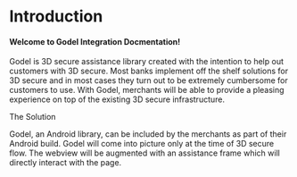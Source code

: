 # Introduction

#### Welcome to Godel Integration Docmentation!

Godel is 3D secure assistance library created with the intention to help out customers with 3D secure. Most banks implement off the shelf solutions for 3D secure and in most cases they turn out to be extremely cumbersome for customers to use. With Godel, merchants will be able to provide a pleasing experience on top of the existing 3D secure infrastructure.

The Solution

Godel, an Android library, can be included by the merchants as part of their Android build. Godel will come into picture only at the time of 3D secure flow. The webview will be augmented with an assistance frame which will directly interact with the page.